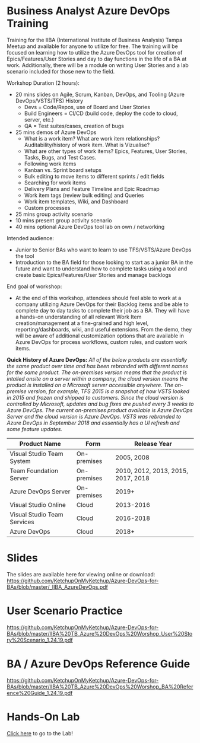 # Business Analyst Azure DevOps Training
Training for the IIBA (International Institute of Business Analysis) Tampa Meetup and available for anyone to utilize for free.  The training will be focused on learning how to utilize the Azure DevOps tool for creation of Epics/Features/User Stories and day to day functions in the life of a BA at work.  Additionally, there will be a module on writing User Stories and a lab scenario included for those new to the field. 

Workshop Duration (2 hours):
* 20 mins slides on Agile, Scrum, Kanban, DevOps, and Tooling (Azure DevOps/VSTS/TFS) History
   * Devs = Code/Repos, use of Board and User Stories
   * Build Engineers = CI/CD (build code, deploy the code to cloud, server, etc.)
   * QA = Test suites/cases, creation of bugs
* 25 mins demos of Azure DevOps
   * What is a work item? What are work item relationships? Auditability/history of work item. What is Vizualise?
   * What are other types of work items? Epics, Features, User Stories, Tasks, Bugs, and Test Cases. 
   * Following work items
   * Kanban vs. Sprint board setups
   * Bulk editing to move items to different sprints / edit fields
   * Searching for work items
   * Delivery Plans and Feature Timeline and Epic Roadmap
   * Work item tags (review bulk editing) and Queries
   * Work item templates, Wiki, and Dashboard
   * Custom processes
* 25 mins group activity scenario
* 10 mins present group activity scenario
* 40 mins optional Azure DevOps tool lab on own / networking

Intended audience: 
* Junior to Senior BAs who want to learn to use TFS/VSTS/Azure DevOps the tool
* Introduction to the BA field for those looking to start as a junior BA in the future and want to understand how to complete tasks using a tool and create basic Epics/Features/User Stories and manage backlogs

End goal of workshop:
* At the end of this workshop, attendees should feel able to work at a company utilizing Azure DevOps for their Backlog items and be able to complete day to day tasks to complete their job as a BA.  They will have a hands-on understanding of all relevant Work Item creation/management at a fine-grained and high level, reporting/dashboards, wiki, and useful extensions.  From the demo, they will be aware of additional customization options that are available in Azure DevOps for process workflows, custom rules, and custom work items. 

**Quick History of Azure DevOps:**
*All of the below products are essentially the same product over time and has been rebranded with different names for the same product.  The on-premises version means that the product is intalled onsite on a server within a company, the cloud version means the product is installed on a Microsoft server accessible anywhere.  The on-premise version, for example, TFS 2015 is a snapshot of how VSTS looked in 2015 and frozen and shipped to customers.  Since the cloud version is controlled by Microsoft, updates and bug fixes are pushed every 3 weeks to Azure DevOps. The current on-premises product available is Azure DevOps Server and the cloud version is Azure DevOps.  VSTS was rebranded to Azure DevOps in September 2018 and essentially has a UI refresh and some feature updates.*

| Product Name | Form | Release Year |
| ------------ | ---- | ------------ |
| Visual Studio Team System | On-premises | 2005, 2008 | | 
| Team Foundation Server | On-premises | 2010, 2012, 2013, 2015, 2017, 2018 | | 
| Azure DevOps Server | On-premises | 2019+ | | 
| Visual Studio Online | Cloud | 2013-2016 | | 
| Visual Studio Team Services	 | Cloud | 2016-2018 | | 
| Azure DevOps	 | Cloud | 2018+ | | 


# Slides
The slides are available here for viewing online or download: https://github.com/KetchupOnMyKetchup/Azure-DevOps-for-BAs/blob/master/_IIBA_AzureDevOps.pdf

# User Scenario Practice
https://github.com/KetchupOnMyKetchup/Azure-DevOps-for-BAs/blob/master/IIBA%20TB_Azure%20DevOps%20Worshop_User%20Story%20Scenario_1.24.19.pdf

# BA / Azure DevOps Reference Guide
https://github.com/KetchupOnMyKetchup/Azure-DevOps-for-BAs/blob/master/IIBA%20TB_Azure%20DevOps%20Worshop_BA%20Reference%20Guide_1.24.19.pdf

# Hands-On Lab
[Click here](https://github.com/catenn/IIBA/wiki) to go to the Lab!

